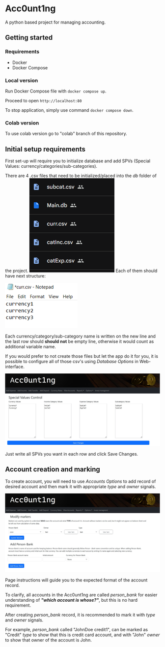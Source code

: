 # Acc0unt1ng

A python based project for managing accounting.

## Getting started

### Requirements

* Docker
* Docker Compose

### Local version

Run Docker Compose file with `docker compose up`.

Proceed to open `http://localhost:80`

To stop application, simply use command `docker compose down`.

### Colab version

To use colab version go to "colab" branch of this repository.

## Initial setup requirements

First set-up will require you to initialize database and add SPVs (Special Values: currency/categories/sub-categories).  

There are 4 .csv files that need to be initialized/placed into the *db* folder of the project.
![dbPreview](preview/dbPreview.png)
Each of them should have next structure:

![csvStructure](preview/csvStructure.png)

Each currency/category/sub-category name is written on the new line
and the last row should **should not** be empty line, otherwise it would count as additional variable name.

If you would prefer to not create those files but let the app do it for you, it is possible to configure all of those csv's using *Database Options* in Web-interface.

![terminalSPVPreview](preview/DatabseOptions.jpg)

Just write all SPVs you want in each row and click Save Changes.

## Account creation and marking

To create account, you will need to use *Accounts Options* to add record of desired account and then mark it with appropriate *type* and *owner* signals.

![initpbPreview](preview/AccountsOptions.jpg)

Page instructions will guide you to the expected format of the account record.

To clarify, all accounts in the Acc0unt1ng are called *person_bank* for easier understanding of ***"which account is whose?"***, but this is no hard requirement.

After creating *person_bank* record, it is recommended to mark it with *type* and *owner* signals.

For example, *person_bank* called "JohnDoe credit1", can be marked as "Credit" *type* to show that this is credit card account, and with "John" *owner* to show that owner of the account is John.
